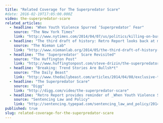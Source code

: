 ```yaml
---
title: "Related Coverage for The Superpredator Scare"
#date: 2016-02-19T17:05:00.000Z
video: the-superpredator-scare
related_articles:
  - headline: "When Youth Violence Spurred ‘Superpredator’ Fear"
    source: "The New York Times"
    link: "http://www.nytimes.com/2014/04/07/us/politics/killing-on-bus-recalls-superpredator-threat-of-90s.html?ref=us"
  - headline: "The third draft of history: Retro Report looks back at media-hyped stories of the recent past"
    source: "The Nieman Lab"
    link: "http://www.niemanlab.org/2014/05/the-third-draft-of-history-retro-report-looks-back-at-media-hyped-stories-of-the-recent-past/"
  - headline: "The 'Superpredator' Scare Revisited"
    source: "The Huffington Post"
    link: "http://www.huffingtonpost.com/steve-drizin/the-superpredator-scare_b_5113793.html?utm_hp_ref=crime&ir=Crime"
  - headline: "Breaking: Trend Stories Are Bullsh*t"
    source: "The Daily Beast"
    link: "http://www.thedailybeast.com/articles/2014/04/08/exclusive-trend-stories-are-bullsh-t.html"
  - headline: "The Superpredator Scare"
    source: "Digg"
    link: "http://digg.com/video/the-superpredator-scare"
  - headline: "Retro Report provides reminder of _When Youth Violence Spurred ‘Superpredator’ Fear_"
    source: "Sentencing Law and Policy"
    link: "http://sentencing.typepad.com/sentencing_law_and_policy/2014/04/retro-report-provides-reminder-of-when-youth-violence-spurred-superpredator-fear.html"
published: true
slug: related-coverage-for-the-superpredator-scare
---
```


